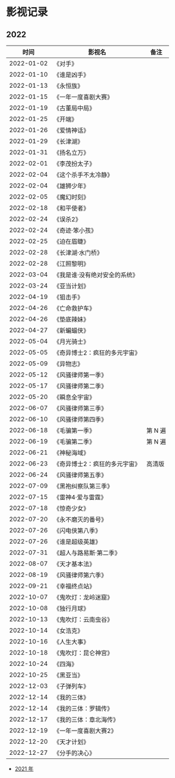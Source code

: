 # 影视记录


## 2022


时间 | 影视名 | 备注
-----|------|-----
2022-01-02 | 《对手》 | 
2022-01-10 | 《谁是凶手》 |
2022-01-13 | 《永恒族》 | 
2022-01-15 | 《一年一度喜剧大赛》 | 
2022-01-19 | 《古董局中局》 | 
2022-01-25 | 《开端》 | 
2022-01-26 | 《爱情神话》 | 
2022-01-29 | 《长津湖》 | 
2022-01-31 | 《扬名立万》 | 
2022-02-01 | 《李茂扮太子》 | 
2022-02-04 | 《这个杀手不太冷静》 | 
2022-02-04 | 《雄狮少年》 | 
2022-02-05 | 《魔幻时刻》 | 
2022-02-18 | 《和平使者》 | 
2022-02-24 | 《误杀2》 | 
2022-02-24 | 《奇迹·笨小孩》 | 
2022-02-25 | 《迫在眉睫》 | 
2022-02-28 | 《长津湖·水门桥》 | 
2022-02-28 | 《江照黎明》 | 
2022-03-04 | 《我是谁·没有绝对安全的系统》 | 
2022-03-24 | 《亚当计划》 | 
2022-04-19 | 《狙击手》 | 
2022-04-26 | 《亡命救护车》 | 
2022-04-26 | 《垫底辣妹》 | 
2022-04-27 | 《新蝙蝠侠》 | 
2022-05-04 | 《月光骑士》 | 
2022-05-05 | 《奇异博士2：疯狂的多元宇宙》 | 
2022-05-09 | 《异物志》 |
2022-05-12 | 《风骚律师第一季》 |
2022-05-17 | 《风骚律师第二季》 |
2022-05-20 | 《瞬息全宇宙》 |
2022-06-07 | 《风骚律师第三季》 |
2022-06-10 | 《风骚律师第四季》 |
2022-06-18 | 《毛骗第一季》 | 第 N 遍
2022-06-19 | 《毛骗第二季》 | 第 N 遍
2022-06-21 | 《神秘海域》 | 
2022-06-23 | 《奇异博士2：疯狂的多元宇宙》 | 高清版
2022-06-24 | 《风骚律师第五季》 | 
2022-07-09 | 《黑袍纠察队第三季》 |
2022-07-15 | 《雷神4·爱与雷霆》 |
2022-07-18 | 《惊奇少女》 |
2022-07-20 | 《永不磨灭的番号》 |
2022-07-26 | 《闪电侠第八季》 |
2022-07-26 | 《谁是超级英雄》 |
2022-07-31 | 《超人与路易斯·第二季》 |
2022-08-07 | 《天才基本法》 |
2022-08-19 | 《风骚律师第六季》 |
2022-09-21 | 《幸福终点站》 |
2022-10-07 | 《鬼吹灯：龙岭迷窟》 |
2022-10-08 | 《独行月球》 |
2022-10-13 | 《鬼吹灯：云南虫谷》 |
2022-10-14 | 《女浩克》 |
2022-10-16 | 《人生大事》 |
2022-10-18 | 《鬼吹灯：昆仑神宫》 |
2022-10-24 | 《四海》 |
2022-10-25 | 《黑亚当》 |
2022-12-03 | 《子弹列车》 |
2022-12-14 | 《我的三体》 |
2022-12-14 | 《我的三体：罗辑传》 |
2022-12-17 | 《我的三体：章北海传》 |
2022-12-19 | 《一年一度喜剧大赛2》 |
2022-12-20 | 《天才计划》 |
2022-12-27 | 《分手的决心》 |

- [2021 年](2021.md)



